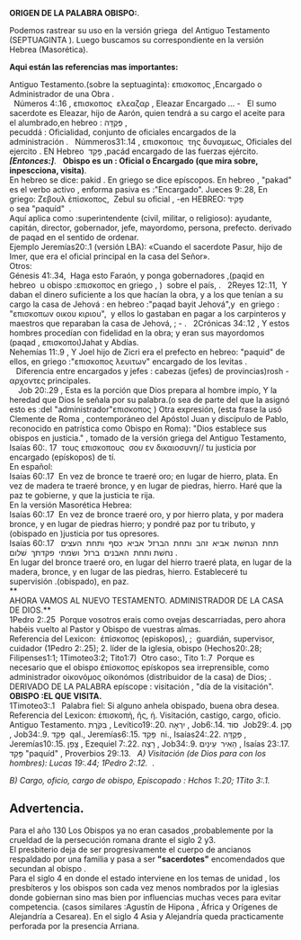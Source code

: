 **ORIGEN DE LA PALABRA OBISPO:**. 

Podemos rastrear su uso en la versión griega  del Antiguo Testamento
(SEPTUAGINTA ).
Luego buscamos su correspondiente en la versión Hebrea (Masorética).



**Aqui están las referencias mas importantes:**

Antiguo Testamento.(sobre la septuaginta): επισκοπος ,Encargado o
Administrador de una Obra .  
 
Números 4:.16 , επισκοπος  ελεαζαρ , Eleazar Encargado \... -   El sumo
sacerdote es Eleazar, hijo de Aarón, quien tendrá a su cargo el aceite
para el alumbrado,en hebreo : פְּקֻדָּה ,  
pecuddá : Oficialidad, conjunto de oficiales encargados de la
administración .
 
Númmeros31:.14 , επισκοποις  της δυναμεως, Oficiales del ejercito . EN
Hebreo  פָּקַד ,pacád encargado de las fuerzas ejército.
 
***[Entonces:]***. 
 
**Obispo es un : Oficial o Encargado (que mira sobre, inpescciona,
visita)**.\
En hebreo se dice: pakid . 
En griego se dice epíscopos. 
En hebreo , "pakad" es el verbo activo , enforma pasiva es
:"Encargado". 
Jueces 9:.28, En griego: Ζεβουλ ἐπίσκοπος,  Zebul su oficial , -en
HEBREO: פָּקִיד\
o sea \"paquíd\"  .\
Aquí aplica como :superintendente (civil, militar, o religioso):
ayudante, capitán, director, gobernador, jefe, mayordomo, persona,
prefecto. derivado de paqad en el sentido de ordenar.\
Ejemplo Jeremías20:.1 (versión LBA): «Cuando el sacerdote Pasur, hijo de
Imer, que era el oficial principal en la casa del Señor». \
Otros:\
Génesis 41:.34,  Haga esto Faraón, y ponga gobernadores ,(paqid en
hebreo  u obispo :επισκοπος en griego , )  sobre el país, .
 
2Reyes 12:.11,  Y daban el dinero suficiente a los que hacían la obra, y
a los que tenían a su cargo la casa de Jehová : en hebreo :\"paqad bayit
Jehová\",y  en griego : \"επισκοπων οικου κιριου\",  y ellos lo gastaban
en pagar a los carpinteros y maestros que reparaban la casa de Jehová, ;
- . 
 
2Crónicas 34:.12 , Y estos hombres procedían con fidelidad en la obra; y
eran sus mayordomos  (paqad , επισκοποι)Jahat y Abdías.  
Nehemías 11:.9 , Y Joel hijo de Zicri era el prefecto en hebreo:
"paquid" de ellos, en griego :"επισκοπος λευιτων" encargado de los
levitas .  
 
 Diferencia entre encargados y jefes : cabezas (jefes) de
provincias)rosh - αρχοντες principales.\
 
 
Job 20:.29 , Esta es la porción que Dios prepara al hombre impío, Y la
heredad que Dios le señala por su palabra.(o sea de parte del que la
asignó esto es :del "administrador\"επισκοπος )
Otra expresión, (esta frase la usó Clemente de Roma , contemporáneo del
Apóstol Juan y discípulo de Pablo, reconocido en patrística como Obispo
en Roma):
\"Dios establece sus obispos en justicia.\" , tomado de la versión
griega del Antiguo Testamento,\
Isaías 60:. 17  τους επισκοπους  σου εν δικαιοσυνη// tu justicia por
encargado (epískopos) de tí.\
En español:\
Isaías 60:.17  En vez de bronce te traeré oro; en lugar de hierro,
plata. En vez de madera te traeré bronce, y en lugar de piedras, hierro.
Haré que la paz te gobierne, y que la justicia te rija. \
En la versión Masorética Hebrea:\
Isaías 60:.17  En vez de bronce traeré oro, y por hierro plata, y por
madera bronce, y en lugar de piedras hierro; y pondré paz por tu
tributo, y (obispado en )justicia por tus opresores. \
Isaías 60:.17  תחת  הנחשׁת  אביא  זהב  ותחת  הברזל  אביא  כסף  ותחת 
העצים  נחשׁת ותחת  האבנים  ברזל  ושׂמתי  פקדתך  שׁלום .\
En lugar del bronce traeré oro, en lugar del hierro traeré plata, en
lugar de la madera, bronce, y en lugar de las piedras, hierro.
Estableceré tu supervisión .(obispado), en paz.\
** \
AHORA VAMOS AL NUEVO TESTAMENTO.
ADMINISTRADOR DE LA CASA DE DIOS.**\
1Pedro 2:.25  Porque vosotros erais como ovejas descarriadas, pero ahora
habéis vuelto al Pastor y Obispo de vuestras almas.\
Referencia del Lexicon:  ἐπίσκοπος (episkopos),
;  guardián, supervisor, cuidador (1Pedro 2:.25); 2. líder de la
iglesia, obispo (Hechos20:.28; Filipenses1:1; 1Timoteo3:2; Tito1:7) 
Otro caso:, 
Tito 1:.7  Porque es necesario que el obispo ἐπίσκοπος epískopos sea
irreprensible, como administrador οἰκονόμος oikonómos (distribuidor de
la casa) de Dios; .
 
DERIVADO DE LA PALABRA epíscope : visitación , \"día de la
visitación\".\
**OBISPO :EL QUE VISITA.**\
1Timoteo3:.1   Palabra fiel: Si alguno anhela obispado, buena obra
desea. \
Referencia del Lexicon: ἐπισκοπή, ῆς, ἡ. Visitación, castigo, cargo,
oficio. Antiguo Testamento. בִּקֹּרֶת , Levítico19:.20. יִרְאָה , Job6:.14. סוֹד 
Job29:.4. סָכַן , Job34:.9. פָּקַד  qal., Jeremías6:.15. פָּקַד  ni.,
Isaías24:.22. פְּקֻדָּה , Jeremías10:.15. צָפַן , Ezequiel 7:.22. רָצָה ,
Job34:.9. הֵאִיר  עֵינַיִם , Isaías 23:.17. פָּקַד \"paquíd\" , Proverbios
29:.13. 
 
*A) Visitación (de Dios para con los hombres): Lucas 19:.44; 1Pedro
2:.12.*  . 

*B) Cargo, oficio, cargo de obispo, Episcopado : Hchos 1:.20; 1Tito
3:.1.*
## Advertencia.    

Para el año 130 Los Obispos ya no eran casados ,probablemente por la crueldad de la persecución romana drante el siglo 2 y3.  
El presbiterio deja de ser progresivamente el cuerpo de ancianos respaldado por una familia y pasa a ser  **"sacerdotes"** encomendados que secundan al obispo .  
Para el siglo 4 en donde el estado interviene en los temas de unidad , los presbíteros y los obispos son cada vez menos nombrados por la iglesias donde gobiernan sino mas bien por influencias muchas veces para evitar competencia. (casos similares :Agustín de Hipona , África y Orígenes de Alejandría a Cesarea). En el siglo 4 Asia y Alejandría queda practicamente perforada por la presencia Arriana.
